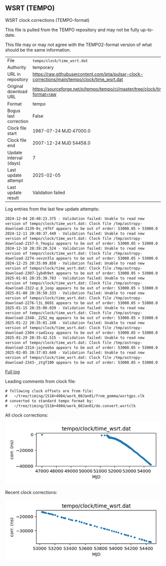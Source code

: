 
## WSRT (TEMPO)

WSRT clock corrections (TEMPO-format)

This file is pulled from the TEMPO repository and may not be fully
up-to-date.

This file may or may not agree with the TEMPO2-format version of what
should be the same information.

|     |     |
|:--- |:--- |
| File | `tempo/clock/time_wsrt.dat` |
| Authority | temporary |
| URL in repository | <https://raw.githubusercontent.com/ipta/pulsar-clock-corrections/main/tempo/clock/time_wsrt.dat> |
| Original download URL | <https://sourceforge.net/p/tempo/tempo/ci/master/tree/clock/time_wsrt.dat?format=raw> |
| Format | tempo |
| Bogus last correction | False |
| Clock file start | 1987-07-24 MJD 47000.0 |
| Clock file end | 2007-12-24 MJD 54458.0 |
| Update interval (days) | 7 |
| Last update attempt | 2025-02-05 |
| Last update result | Validation failed |

Log entries from the last few update attempts:
```
2024-12-04 20:40:23.375 - Validation failed: Unable to read new version of tempo/clock/time_wsrt.dat: Clock file /tmp/astropy-download-2139-0s_r4fkf appears to be out of order: 53000.05 > 53000.0
2024-12-11 20:40:37.440 - Validation failed: Unable to read new version of tempo/clock/time_wsrt.dat: Clock file /tmp/astropy-download-2157-h_fmugiu appears to be out of order: 53000.05 > 53000.0
2024-12-18 20:39:20.524 - Validation failed: Unable to read new version of tempo/clock/time_wsrt.dat: Clock file /tmp/astropy-download-2274-sevzn3la appears to be out of order: 53000.05 > 53000.0
2024-12-25 20:35:09.858 - Validation failed: Unable to read new version of tempo/clock/time_wsrt.dat: Clock file /tmp/astropy-download-2307-1yb4h9et appears to be out of order: 53000.05 > 53000.0
2025-01-01 20:35:30.783 - Validation failed: Unable to read new version of tempo/clock/time_wsrt.dat: Clock file /tmp/astropy-download-2322-p_8_1oop appears to be out of order: 53000.05 > 53000.0
2025-01-08 20:36:50.333 - Validation failed: Unable to read new version of tempo/clock/time_wsrt.dat: Clock file /tmp/astropy-download-2276-l3i_8691 appears to be out of order: 53000.05 > 53000.0
2025-01-15 20:35:00.039 - Validation failed: Unable to read new version of tempo/clock/time_wsrt.dat: Clock file /tmp/astropy-download-2348-_2252_mq appears to be out of order: 53000.05 > 53000.0
2025-01-22 20:35:01.240 - Validation failed: Unable to read new version of tempo/clock/time_wsrt.dat: Clock file /tmp/astropy-download-2304-riwd1xxy appears to be out of order: 53000.05 > 53000.0
2025-01-29 20:35:42.515 - Validation failed: Unable to read new version of tempo/clock/time_wsrt.dat: Clock file /tmp/astropy-download-2314-jajeweba appears to be out of order: 53000.05 > 53000.0
2025-02-05 20:37:03.640 - Validation failed: Unable to read new version of tempo/clock/time_wsrt.dat: Clock file /tmp/astropy-download-2343-_ztgf100 appears to be out of order: 53000.05 > 53000.0
```
[Full log](https://raw.githubusercontent.com/ipta/pulsar-clock-corrections/main/log/tempo/clock/time_wsrt.dat.log)

Leading comments from clock file:

    # following clock offsets are from file:
    #   ~/tree/timing/1518+4904/work_08Jan01/from_gemma/wsrtgps.clk
    # converted to standard tempo format by:
    #   ~/tree/timing/1518+4904/work_08Jan01/do.convert.wsrtclk



All clock corrections:

![plot of all clock corrections](time_wsrt.dat.png "All corrections")

Recent clock corrections:

![plot of recent clock corrections](time_wsrt.dat.short.png "Recent corrections")


